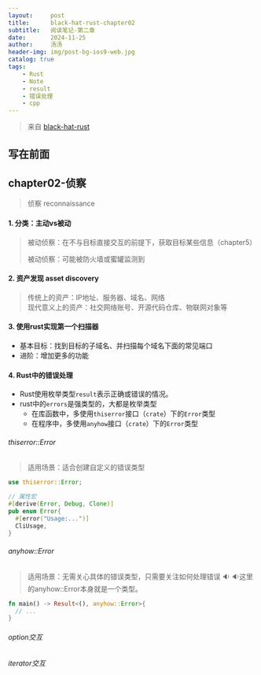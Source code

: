 ```yaml
---
layout:     post
title:      black-hat-rust-chapter02
subtitle:   阅读笔记-第二章
date:       2024-11-25
author:     汤汤
header-img: img/post-bg-ios9-web.jpg
catalog: true
tags:
    - Rust
    - Note
    - result
    - 错误处理
    - cpp
---
```

> 来自 [black-hat-rust](https://github.com/skerkour/black-hat-rust) 

## 写在前面
## chapter02-侦察
> 侦察 reconnaissance  

#### 1. 分类：主动vs被动
> 被动侦察：在不与目标直接交互的前提下，获取目标某些信息（chapter5）    
> 
> 被动侦察：可能被防火墙或蜜罐监测到  
  
#### 2. 资产发现 asset discovery 
> 传统上的资产：IP地址、服务器、域名、网络  
> 现代意义上的资产：社交网络账号、开源代码仓库、物联网对象等  

#### 3. 使用rust实现第一个扫描器
+ 基本目标：找到目标的子域名、并扫描每个域名下面的常见端口  
+ 进阶：增加更多的功能

#### 4. Rust中的错误处理
+ Rust使用枚举类型`result`表示正确或错误的情况。
+ rust中的`errors`是强类型的，大都是枚举类型
  + 在库函数中，多使用`thiserror`接口（`crate`）下的`Error`类型
  + 在程序中，多使用`anyhow`接口（`crate`）下的`Error`类型

###### thiserror::Error
> 适用场景：适合创建自定义的错误类型

```rust
use thiserror::Error;

// 属性宏
#[derive(Error, Debug, Clone)]
pub enum Error{
  #[error("Usage:...")]
  CliUsage,
}
```

###### anyhow::Error
> 适用场景：无需关心具体的错误类型，只需要关注如何处理错误
> :sound: :sound:这里的anyhow::Error本身就是一个类型。

```rust
fn main() -> Result<(), anyhow::Error>{
  // ...
}
```


###### option交互
###### iterator交互

# 